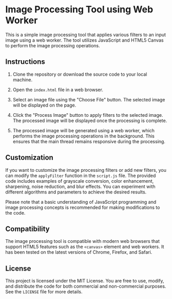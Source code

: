 # Image Processing Tool using Web Worker

This is a simple image processing tool that applies various filters to an input image using a web worker. The tool utilizes JavaScript and HTML5 Canvas to perform the image processing operations.

## Instructions

1. Clone the repository or download the source code to your local machine.

2. Open the `index.html` file in a web browser.

3. Select an image file using the "Choose File" button. The selected image will be displayed on the page.

4. Click the "Process Image" button to apply filters to the selected image. The processed image will be displayed once the processing is complete.

5. The processed image will be generated using a web worker, which performs the image processing operations in the background. This ensures that the main thread remains responsive during the processing.

## Customization

If you want to customize the image processing filters or add new filters, you can modify the `applyFilter` function in the `script.js` file. The provided code includes examples of grayscale conversion, color enhancement, sharpening, noise reduction, and blur effects. You can experiment with different algorithms and parameters to achieve the desired results.

Please note that a basic understanding of JavaScript programming and image processing concepts is recommended for making modifications to the code.

## Compatibility

The image processing tool is compatible with modern web browsers that support HTML5 features such as the `<canvas>` element and web workers. It has been tested on the latest versions of Chrome, Firefox, and Safari.

## License

This project is licensed under the MIT License. You are free to use, modify, and distribute the code for both commercial and non-commercial purposes. See the `LICENSE` file for more details.
